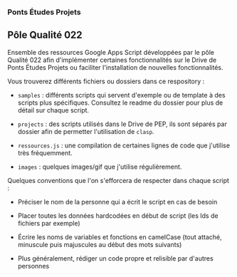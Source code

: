 ### Ponts Études Projets
## Pôle Qualité 022

Ensemble des ressources Google Apps Script développées par le pôle Qualité 022 afin d'implémenter certaines fonctionnalités sur le Drive de Ponts Études Projets ou faciliter l'installation de nouvelles fonctionnalités.

Vous trouverez différents fichiers ou dossiers dans ce respository :

* `samples` : différents scripts qui servent d'exemple ou de template à des scripts plus spécifiques. Consultez le readme du dossier pour plus de détail sur chaque script.

* `projects` : des scripts utilisés dans le Drive de PEP, ils sont séparés par dossier afin de permetter l'utilisation de `clasp`.

* `ressources.js` : une compilation de certaines lignes de code que j'utilise très fréquemment.

* `images` : quelques images/gif que j'utilise régulièrement.

Quelques conventions que l'on s'efforcera de respecter dans chaque script :

* Préciser le nom de la personne qui a écrit le script en cas de besoin

* Placer toutes les données hardcodées en début de script (les Ids de fichiers par exemple)

* Écrire les noms de variables et fonctions en camelCase (tout attaché, minuscule puis majuscules au début des mots suivants)

* Plus généralement, rédiger un code propre et relisible par d'autres personnes
